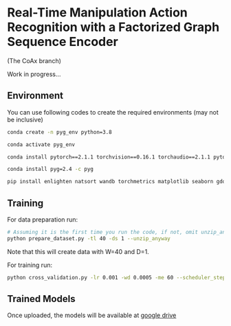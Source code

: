 # Real-Time Manipulation Action Recognition with a Factorized Graph Sequence Encoder

(The CoAx branch)

Work in progress...

## Environment

You can use following codes to create the required environments (may not be inclusive)

```bash
conda create -n pyg_env python=3.8

conda activate pyg_env

conda install pytorch==2.1.1 torchvision==0.16.1 torchaudio==2.1.1 pytorch-cuda=11.8 -c pytorch -c nvidia

conda install pyg=2.4 -c pyg

pip install enlighten natsort wandb torchmetrics matplotlib seaborn gdown

```


## Training

For data preparation run:

```bash
# Assuming it is the first time you run the code, if not, omit unzip_anyway
python prepare_dataset.py -tl 40 -ds 1 --unzip_anyway
```

Note that this will create data with W=40 and D=1.

For training run:

```bash
python cross_validation.py -lr 0.001 -wd 0.0005 -me 60 --scheduler_step_size -1 --saving_freq 2 --name NCF40d1_pl_dr30 -tl 40 --downsample 1 --merged_pred late --temporal_type tr --norm_layer LayerNorm --edge_dropout 0.30 --weighted_mv auto --disable_wandb
```


## Trained Models

Once uploaded, the models will be available at [google drive](https://drive.google.com/drive/folders/1ZJvG4AOasR46GUYNy8NLmVYhsE7wUj3C)
